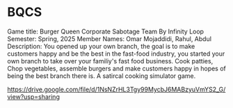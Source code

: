 # BQCS
Game title: Burger Queen Corporate Sabotage
Team By Infinity Loop
Semester: Spring, 2025
Member Names: Omar Mojaddidi, Rahul, Abdul
Description: You opened up your own branch, the goal is to make customers happy and be the best in the fast-food industry, you started your own branch to take over your familiy's fast food business. Cook patties, Chop vegetables, assemble burgers and make customers happy in hopes of being the best branch there is. A satircal cooking simulator game.

https://drive.google.com/file/d/1NsNZrHL3Tgy99MycbJ6MABzyuVmYS2_G/view?usp=sharing 
